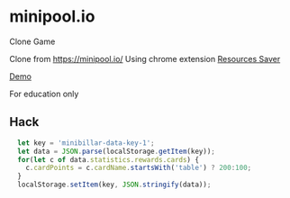 # minipool.io
Clone Game

Clone from https://minipool.io/
Using chrome extension [Resources Saver](https://github.com/up209d/ResourcesSaverExt)

[Demo](https://kidcry0x.github.io/minipool.io/)

For education only

## Hack

```javascript
  let key = 'minibillar-data-key-1';
  let data = JSON.parse(localStorage.getItem(key));
  for(let c of data.statistics.rewards.cards) {
  	c.cardPoints = c.cardName.startsWith('table') ? 200:100;
  }
  localStorage.setItem(key, JSON.stringify(data));
```
